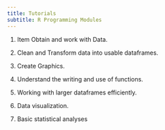 ```yaml
---
title: Tutorials 
subtitle: R Programming Modules
---
```




1. Item Obtain and work with Data.

2. Clean and Transform data into usable dataframes.

3. Create Graphics.

4. Understand the writing and use of functions.

5. Working with larger dataframes efficiently.

6. Data visualization.

7. Basic statistical analyses
